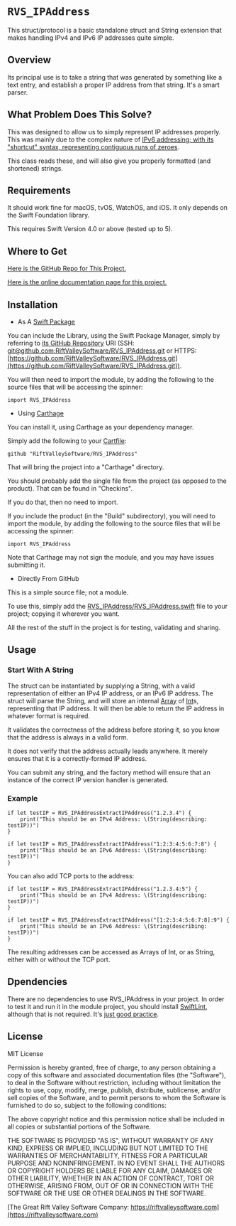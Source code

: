 # ``RVS_IPAddress``

This struct/protocol is a basic standalone struct and String extension that makes handling IPv4 and IPv6 IP addresses quite simple.

## Overview

Its principal use is to take a string that was generated by something like a text entry, and establish a proper IP address from that string. It's a smart parser.

## What Problem Does This Solve?

This was designed to allow us to simply represent IP addresses properly. This was mainly due to the complex nature of [IPv6 addressing; with its "shortcut" syntax, representing contiguous runs of zeroes](https://en.wikipedia.org/wiki/IPv6#Address_representation).

This class reads these, and will also give you properly formatted (and shortened) strings.

## Requirements

It should work fine for macOS, tvOS, WatchOS, and iOS. It only depends on the Swift Foundation library.

This requires Swift Version 4.0 or above (tested up to 5).

## Where to Get

[Here is the GitHub Repo for This Project.](https://github.com/RiftValleySoftware/RVS_IPAddress/)

[Here is the online documentation page for this project.](https://riftvalleysoftware.com/work/open-source-projects/#RVS_IPAddress)

## Installation

- As A [Swift Package](https://swift.org/package-manager/)

You can include the Library, using the Swift Package Manager, simply by referring to [its GitHub Repository](https://github.com/RiftValleySoftware/RVS_IPAddress) URI (SSH: [git@github.com:RiftValleySoftware/RVS_IPAddress.git](git@github.com:RiftValleySoftware/RVS_IPAddress.git) or HTTPS: [https://github.com/RiftValleySoftware/RVS_IPAddress.git](https://github.com/RiftValleySoftware/RVS_IPAddress.git)).

You will then need to import the module, by adding the following to the source files that will be accessing the spinner:

    import RVS_IPAddress
    
- Using [Carthage](https://github.com/Carthage/Carthage)

You can install it, using Carthage as your dependency manager.

Simply add the following to your [Cartfile](https://github.com/Carthage/Carthage/blob/master/Documentation/Artifacts.md#cartfile):

    github "RiftValleySoftware/RVS_IPAddress"

That will bring the project into a "Carthage" directory.

You should probably add the single file from the project (as opposed to the product). That can be found in "Checkins".

If you do that, then no need to import.

If you include the product (in the "Build" subdirectory), you will need to import the module, by adding the following to the source files that will be accessing the spinner:

    import RVS_IPAddress
    
Note that Carthage may not sign the module, and you may have issues submitting it.

- Directly From GitHub

This is a simple source file; not a module.

To use this, simply add the [RVS_IPAddress/RVS_IPAddress.swift](https://github.com/RiftValleySoftware/RVS_IPAddress/blob/master/RVS_IPAddress/RVS_IPAddress.swift) file to your project; copying it wherever you want.

All the rest of the stuff in the project is for testing, validating and sharing.

## Usage

### Start With A String

The struct can be instantiated by supplying a String, with a valid representation of either an IPv4 IP address, or an IPv6 IP address. The struct will parse the String, and will store an internal [Array](https://developer.apple.com/documentation/swift/array) of [Int](https://developer.apple.com/documentation/swift/int)s, representing that IP address. It will then be able to return the IP address in whatever format is required.

It validates the correctness of the address before storing it, so you know that the address is always in a valid form.

It does not verify that the address actually leads anywhere. It merely ensures that it is a correctly-formed IP address.

You can submit any string, and the factory method will ensure that an instance of the correct IP version handler is generated.

### Example

    if let testIP = RVS_IPAddressExtractIPAddress("1.2.3.4") {
        print("This should be an IPv4 Address: \(String(describing: testIP))")
    }

    if let testIP = RVS_IPAddressExtractIPAddress("1:2:3:4:5:6:7:8") {
        print("This should be an IPv6 Address: \(String(describing: testIP))")
    }

You can also add TCP ports to the address:

    if let testIP = RVS_IPAddressExtractIPAddress("1.2.3.4:5") {
        print("This should be an IPv4 Address: \(String(describing: testIP))")
    }

    if let testIP = RVS_IPAddressExtractIPAddress("[1:2:3:4:5:6:7:8]:9") {
        print("This should be an IPv6 Address: \(String(describing: testIP))")
    }

The resulting addresses can be accessed as Arrays of Int, or as String, either with or without the TCP port.

## Dpendencies

There are no dependencies to use RVS_IPAddress in your project. In order to test it and run it in the module project, you should install [SwiftLint](https://github.com/realm/SwiftLint), although that is not required. It's [just good practice](https://littlegreenviper.com/series/swiftwater/swiftlint/).

## License

MIT License

Permission is hereby granted, free of charge, to any person obtaining a copy of this software and associated documentation
files (the "Software"), to deal in the Software without restriction, including without limitation the rights to use, copy,
modify, merge, publish, distribute, sublicense, and/or sell copies of the Software, and to permit persons to whom the
Software is furnished to do so, subject to the following conditions:

The above copyright notice and this permission notice shall be included in all copies or substantial portions of the Software.

THE SOFTWARE IS PROVIDED "AS IS", WITHOUT WARRANTY OF ANY KIND, EXPRESS OR IMPLIED, INCLUDING BUT NOT LIMITED TO THE WARRANTIES
OF MERCHANTABILITY, FITNESS FOR A PARTICULAR PURPOSE AND NONINFRINGEMENT.
IN NO EVENT SHALL THE AUTHORS OR COPYRIGHT HOLDERS BE LIABLE FOR ANY CLAIM, DAMAGES OR OTHER LIABILITY, WHETHER IN AN ACTION OF
CONTRACT, TORT OR OTHERWISE, ARISING FROM, OUT OF OR IN CONNECTION WITH THE SOFTWARE OR THE USE OR OTHER DEALINGS IN THE SOFTWARE.


[The Great Rift Valley Software Company: https://riftvalleysoftware.com](https://riftvalleysoftware.com)

